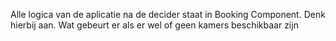 Alle logica van de aplicatie na de decider staat in
Booking Component. Denk hierbij aan. Wat gebeurt er als er
wel of geen kamers beschikbaar zijn